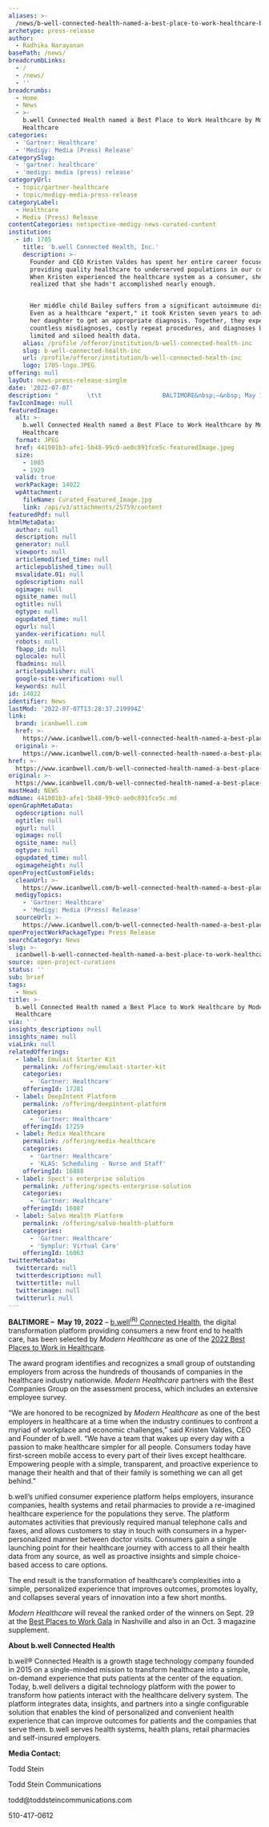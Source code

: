 ```yaml
---
aliases: >-
  /news/b-well-connected-health-named-a-best-place-to-work-healthcare-by-modern-healthcare
archetype: press-release
author:
  - Radhika Narayanan
basePath: /news/
breadcrumbLinks:
  - /
  - /news/
  - ''
breadcrumbs:
  - Home
  - News
  - >-
    b.well Connected Health named a Best Place to Work Healthcare by Modern
    Healthcare
categories:
  - 'Gartner: Healthcare'
  - 'Medigy: Media (Press) Release'
categorySlug:
  - 'gartner: healthcare'
  - 'medigy: media (press) release'
categoryUrl:
  - topic/gartner-healthcare
  - topic/medigy-media-press-release
categoryLabel:
  - Healthcare
  - Media (Press) Release
contentCategories: netspective-medigy-news-curated-content
institution:
  - id: 1705
    title: 'b.well Connected Health, Inc.'
    description: >-
      Founder and CEO Kristen Valdes has spent her entire career focused on
      providing quality healthcare to underserved populations in our country. 
      When Kristen experienced the healthcare system as a consumer, she quickly
      realized that she hadn't accomplished nearly enough.


      Her middle child Bailey suffers from a significant autoimmune disorder. 
      Even as a healthcare "expert," it took Kristen seven years to advocate for
      her daughter to get an appropriate diagnosis. Together, they experienced
      countless misdiagnoses, costly repeat procedures, and diagnoses based on
      limited and siloed health data.
    alias: /profile /offeror/institution/b-well-connected-health-inc
    slug: b-well-connected-health-inc
    url: /profile/offeror/institution/b-well-connected-health-inc
    logo: 1705-logo.JPEG
offering: null
layOut: news-press-release-single
date: '2022-07-07'
description: "        \t\t                 BALTIMORE&nbsp;–&nbsp; May 19, 2022 – b.well(R) Connected Health, the digital transformation platform providing consumers a new front end to health care, has been selected b"
favIconImage: null
featuredImage:
  alt: >-
    b.well Connected Health named a Best Place to Work Healthcare by Modern
    Healthcare
  format: JPEG
  href: 441001b3-afe1-5b48-99c0-ae0c891fce5c-featuredImage.jpeg
  size:
    - 1085
    - 1929
  valid: true
  workPackage: 14022
  wpAttachment:
    fileName: Curated_Featured_Image.jpg
    link: /api/v3/attachments/25759/content
featuredPdf: null
htmlMetaData:
  author: null
  description: null
  generator: null
  viewport: null
  articlemodified_time: null
  articlepublished_time: null
  msvalidate.01: null
  ogdescription: null
  ogimage: null
  ogsite_name: null
  ogtitle: null
  ogtype: null
  ogupdated_time: null
  ogurl: null
  yandex-verification: null
  robots: null
  fbapp_id: null
  oglocale: null
  fbadmins: null
  articlepublisher: null
  google-site-verification: null
  keywords: null
id: 14022
identifier: News
lastMod: '2022-07-07T13:28:37.219994Z'
link:
  brand: icanbwell.com
  href: >-
    https://www.icanbwell.com/b-well-connected-health-named-a-best-place-to-work-healthcare-by-modern-healthcare/
  original: >-
    https://www.icanbwell.com/b-well-connected-health-named-a-best-place-to-work-healthcare-by-modern-healthcare/
href: >-
  https://www.icanbwell.com/b-well-connected-health-named-a-best-place-to-work-healthcare-by-modern-healthcare/
original: >-
  https://www.icanbwell.com/b-well-connected-health-named-a-best-place-to-work-healthcare-by-modern-healthcare/
mastHead: NEWS
mdName: 441001b3-afe1-5b48-99c0-ae0c891fce5c.md
openGraphMetaData:
  ogdescription: null
  ogtitle: null
  ogurl: null
  ogimage: null
  ogsite_name: null
  ogtype: null
  ogupdated_time: null
  ogimageheight: null
openProjectCustomFields:
  cleanUrl: >-
    https://www.icanbwell.com/b-well-connected-health-named-a-best-place-to-work-healthcare-by-modern-healthcare/
  medigyTopics:
    - 'Gartner: Healthcare'
    - 'Medigy: Media (Press) Release'
  sourceUrl: >-
    https://www.icanbwell.com/b-well-connected-health-named-a-best-place-to-work-healthcare-by-modern-healthcare/
openProjectWorkPackageType: Press Release
searchCategory: News
slug: >-
  icanbwell-b-well-connected-health-named-a-best-place-to-work-healthcare-by-modern-healthcare
source: open-project-curations
status: ''
sub: brief
tags:
  - News
title: >-
  b.well Connected Health named a Best Place to Work Healthcare by Modern
  Healthcare
via: ' '
insights_description: null
insights_name: null
viaLink: null
relatedOfferings:
  - label: Emulait Starter Kit
    permalink: /offering/emulait-starter-kit
    categories:
      - 'Gartner: Healthcare'
    offeringId: 17281
  - label: DeepIntent Platform
    permalink: /offering/deepintent-platform
    categories:
      - 'Gartner: Healthcare'
    offeringId: 17259
  - label: Medix Healthcare
    permalink: /offering/medix-healthcare
    categories:
      - 'Gartner: Healthcare'
      - 'KLAS: Scheduling - Nurse and Staff'
    offeringId: 16888
  - label: Spect's enterprise solution
    permalink: /offering/spects-enterprise-solution
    categories:
      - 'Gartner: Healthcare'
    offeringId: 16087
  - label: Salvo Health Platform
    permalink: /offering/salvo-health-platform
    categories:
      - 'Gartner: Healthcare'
      - 'Symplur: Virtual Care'
    offeringId: 16063
twitterMetaData:
  twittercard: null
  twitterdescription: null
  twittertitle: null
  twitterimage: null
  twitterurl: null
---
```

<div id="readability-page-1" class="page"><article id="post-6495">      <div>  		<div data-hide-featured-media="0">                <div> <p><strong>BALTIMORE&nbsp;–&nbsp; May 19, 2022</strong> – <a href="https://www.icanbwell.com/">b.well<sup>(R)</sup> Connected Health</a>, the digital transformation platform providing consumers a new front end to health care, has been selected by&nbsp;<em>Modern Healthcare</em>&nbsp;as one of the <a href="https://www.modernhealthcare.com/labor/best-places-work-healthcare-2022-alphabetical-list">2022 Best Places to Work in Healthcare</a>.&nbsp;</p>    <p>The award program identifies and recognizes a small group of outstanding employers from across the hundreds of thousands of companies in the healthcare industry nationwide.&nbsp;<em>Modern Healthcare</em>&nbsp;partners with the Best Companies Group on the assessment process, which includes an extensive employee survey.</p>    <p>“We are honored to be recognized by&nbsp;<em>Modern Healthcare</em>&nbsp;as one of the best employers in healthcare at a time when the industry continues to confront a myriad of workplace and economic challenges,” said Kristen Valdes, CEO and Founder of b.well. “We have a team that wakes up every day with a passion to make healthcare simpler for all people. Consumers today have first-screen mobile access to every part of their lives except healthcare. Empowering people with a simple, transparent, and proactive experience to manage their health and that of their family is something we can all get behind.”</p>    <p>b.well’s unified consumer experience platform helps employers, insurance companies, health systems and retail pharmacies to provide a re-imagined healthcare experience for the populations they serve. The platform automates activities that previously required manual telephone calls and faxes, and allows customers to stay in touch with consumers in a hyper-personalized manner between doctor visits. Consumers gain a single launching point for their healthcare journey with access to all their health data from any source, as well as proactive insights and simple choice-based access to care options.&nbsp;</p>    <p>The end result is the transformation of healthcare’s complexities into a simple, personalized experience that improves outcomes, promotes loyalty, and collapses several years of innovation into a few short months.&nbsp;</p>    <p><em>Modern Healthcare</em>&nbsp;will reveal the ranked order of the winners on Sept. 29 at the&nbsp;<a href="https://www.modernhealthcareevents.com/event/5acc2872-d4c1-44ba-a8d9-7998bc6320ef/summary/">Best Places to Work Gala</a>&nbsp;in Nashville and also in an Oct. 3 magazine supplement.</p>    <p><strong>About b.well Connected Health</strong></p>    <p>b.well® Connected Health is a growth stage technology company founded in 2015 on a single-minded mission to transform healthcare into a simple, on-demand experience that puts patients at the center of the equation. Today, b.well delivers a digital technology platform with the power to transform how patients interact with the healthcare delivery system. The platform integrates data, insights, and partners into a single configurable solution that enables the kind of personalized and convenient health experience that can improve outcomes for patients and the companies that serve them. b.well serves health systems, health plans, retail pharmacies and self-insured employers.&nbsp;</p>    <p><strong>Media Contact:</strong></p>    <p>Todd Stein</p>    <p>Todd Stein Communications</p>    <p><a>todd@toddsteincommunications.com</a></p>    <p>510-417-0612</p> </div>               </div><!--/post-content-->            </div><!--/inner-wrap-->      </article></div>